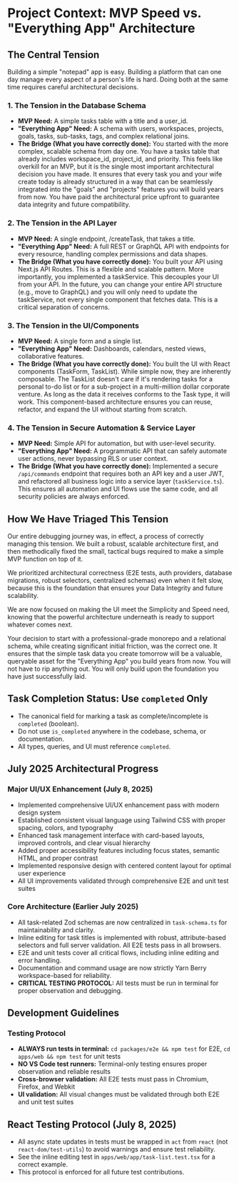 # Project Context: MVP Speed vs. "Everything App" Architecture

## The Central Tension
Building a simple "notepad" app is easy. Building a platform that can one day manage every aspect of a person's life is hard. Doing both at the same time requires careful architectural decisions.

### 1. The Tension in the Database Schema
- **MVP Need:** A simple tasks table with a title and a user_id.
- **"Everything App" Need:** A schema with users, workspaces, projects, goals, tasks, sub-tasks, tags, and complex relational joins.
- **The Bridge (What you have correctly done):** You started with the more complex, scalable schema from day one. You have a tasks table that already includes workspace_id, project_id, and priority. This feels like overkill for an MVP, but it is the single most important architectural decision you have made. It ensures that every task you and your wife create today is already structured in a way that can be seamlessly integrated into the "goals" and "projects" features you will build years from now. You have paid the architectural price upfront to guarantee data integrity and future compatibility.

### 2. The Tension in the API Layer
- **MVP Need:** A single endpoint, /createTask, that takes a title.
- **"Everything App" Need:** A full REST or GraphQL API with endpoints for every resource, handling complex permissions and data shapes.
- **The Bridge (What you have correctly done):** You built your API using Next.js API Routes. This is a flexible and scalable pattern. More importantly, you implemented a taskService. This decouples your UI from your API. In the future, you can change your entire API structure (e.g., move to GraphQL) and you will only need to update the taskService, not every single component that fetches data. This is a critical separation of concerns.

### 3. The Tension in the UI/Components
- **MVP Need:** A single form and a single list.
- **"Everything App" Need:** Dashboards, calendars, nested views, collaborative features.
- **The Bridge (What you have correctly done):** You built the UI with React components (TaskForm, TaskList). While simple now, they are inherently composable. The TaskList doesn't care if it's rendering tasks for a personal to-do list or for a sub-project in a multi-million dollar corporate venture. As long as the data it receives conforms to the Task type, it will work. This component-based architecture ensures you can reuse, refactor, and expand the UI without starting from scratch.

### 4. The Tension in Secure Automation & Service Layer
- **MVP Need:** Simple API for automation, but with user-level security.
- **"Everything App" Need:** A programmatic API that can safely automate user actions, never bypassing RLS or user context.
- **The Bridge (What you have correctly done):** Implemented a secure `/api/commands` endpoint that requires both an API key and a user JWT, and refactored all business logic into a service layer (`taskService.ts`). This ensures all automation and UI flows use the same code, and all security policies are always enforced.

## How We Have Triaged This Tension
Our entire debugging journey was, in effect, a process of correctly managing this tension. We built a robust, scalable architecture first, and then methodically fixed the small, tactical bugs required to make a simple MVP function on top of it.

We prioritized architectural correctness (E2E tests, auth providers, database migrations, robust selectors, centralized schemas) even when it felt slow, because this is the foundation that ensures your Data Integrity and future scalability.

We are now focused on making the UI meet the Simplicity and Speed need, knowing that the powerful architecture underneath is ready to support whatever comes next.

Your decision to start with a professional-grade monorepo and a relational schema, while creating significant initial friction, was the correct one. It ensures that the simple task data you create tomorrow will be a valuable, queryable asset for the "Everything App" you build years from now. You will not have to rip anything out. You will only build upon the foundation you have just successfully laid.

## Task Completion Status: Use `completed` Only

- The canonical field for marking a task as complete/incomplete is `completed` (boolean).
- Do not use `is_completed` anywhere in the codebase, schema, or documentation.
- All types, queries, and UI must reference `completed`.

## July 2025 Architectural Progress
### Major UI/UX Enhancement (July 8, 2025)
- Implemented comprehensive UI/UX enhancement pass with modern design system
- Established consistent visual language using Tailwind CSS with proper spacing, colors, and typography
- Enhanced task management interface with card-based layouts, improved controls, and clear visual hierarchy
- Added proper accessibility features including focus states, semantic HTML, and proper contrast
- Implemented responsive design with centered content layout for optimal user experience
- All UI improvements validated through comprehensive E2E and unit test suites

### Core Architecture (Earlier July 2025)
- All task-related Zod schemas are now centralized in `task-schema.ts` for maintainability and clarity.
- Inline editing for task titles is implemented with robust, attribute-based selectors and full server validation. All E2E tests pass in all browsers.
- E2E and unit tests cover all critical flows, including inline editing and error handling.
- Documentation and command usage are now strictly Yarn Berry workspace-based for reliability.
- **CRITICAL TESTING PROTOCOL:** All tests must be run in terminal for proper observation and debugging.

## Development Guidelines
### Testing Protocol
- **ALWAYS run tests in terminal:** `cd packages/e2e && npm test` for E2E, `cd apps/web && npm test` for unit tests
- **NO VS Code test runners:** Terminal-only testing ensures proper observation and reliable results
- **Cross-browser validation:** All E2E tests must pass in Chromium, Firefox, and Webkit
- **UI validation:** All visual changes must be validated through both E2E and unit test suites

## React Testing Protocol (July 8, 2025)
- All async state updates in tests must be wrapped in `act` from `react` (not `react-dom/test-utils`) to avoid warnings and ensure test reliability.
- See the inline editing test in `apps/web/app/task-list.test.tsx` for a correct example.
- This protocol is enforced for all future test contributions.
